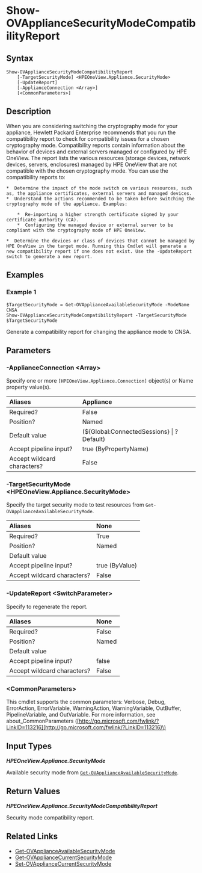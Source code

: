 ﻿---
description: Generate or show security mode compatability report. 
---

# Show-OVApplianceSecurityModeCompatibilityReport

## Syntax

```text
Show-OVApplianceSecurityModeCompatibilityReport
    [-TargetSecurityMode] <HPEOneView.Appliance.SecurityMode>
    [-UpdateReport]
    [-ApplianceConnection <Array>]
    [<CommonParameters>]
```

## Description

When you are considering switching the cryptography mode for your appliance, Hewlett Packard Enterprise recommends that you run the compatibility report to check for compatibility issues for a chosen cryptography mode. Compatibility reports contain information about the behavior of devices and external servers managed or configured by HPE OneView. The report lists the various resources (storage devices, network devices, servers, enclosures) managed by HPE OneView that are not compatible with the chosen cryptography mode. You can use the compatibility reports to:

    *  Determine the impact of the mode switch on various resources, such as, the appliance certificates, external servers and managed devices. 
    *  Understand the actions recommended to be taken before switching the cryptography mode of the appliance. Examples: 

        *  Re-importing a higher strength certificate signed by your certificate authority (CA).
        *  Configuring the managed device or external server to be compliant with the cryptography mode of HPE OneView.

    *  Determine the devices or class of devices that cannot be managed by HPE OneView in the target mode. Running this Cmdlet will generate a new compatibility report if one does not exist. Use the -UpdateReport switch to generate a new report. 

## Examples

###  Example 1 

```text
$TargetSecurityMode = Get-OVApplianceAvailableSecurityMode -ModeName CNSA
Show-OVApplianceSecurityModeCompatibilityReport -TargetSecurityMode $TargetSecurityMode
```

Generate a compatibility report for changing the appliance mode to CNSA.

## Parameters

### -ApplianceConnection &lt;Array&gt;

Specify one or more `[HPEOneView.Appliance.Connection]` object(s) or Name property value(s).

| Aliases | Appliance |
| :--- | :--- |
| Required? | False |
| Position? | Named |
| Default value | (${Global:ConnectedSessions} &vert; ? Default) |
| Accept pipeline input? | true (ByPropertyName) |
| Accept wildcard characters? | False |

### -TargetSecurityMode &lt;HPEOneView.Appliance.SecurityMode&gt;

Specify the target security mode to test resources from `Get-OVApplianceAvailableSecurityMode`.

| Aliases | None |
| :--- | :--- |
| Required? | True |
| Position? | Named |
| Default value |  |
| Accept pipeline input? | true (ByValue) |
| Accept wildcard characters? | False |

### -UpdateReport &lt;SwitchParameter&gt;

Specify to regenerate the report.

| Aliases | None |
| :--- | :--- |
| Required? | False |
| Position? | Named |
| Default value |  |
| Accept pipeline input? | false |
| Accept wildcard characters? | False |

### &lt;CommonParameters&gt;

This cmdlet supports the common parameters: Verbose, Debug, ErrorAction, ErrorVariable, WarningAction, WarningVariable, OutBuffer, PipelineVariable, and OutVariable. For more information, see about\_CommonParameters \([http://go.microsoft.com/fwlink/?LinkID=113216](http://go.microsoft.com/fwlink/?LinkID=113216)\)

## Input Types

_**HPEOneView.Appliance.SecurityMode**_

Available security mode from [`Get-OVApplianceAvailableSecurityMode`](get-ovapplianceavailablesecuritymode.md).

## Return Values

_**HPEOneView.Appliance.SecurityModeCompatibilityReport**_

Security mode compatibility report.

## Related Links

* [Get-OVApplianceAvailableSecurityMode](get-ovapplianceavailablesecuritymode.md)
* [Get-OVApplianceCurrentSecurityMode](get-ovappliancecurrentsecuritymode.md)
* [Set-OVApplianceCurrentSecurityMode](set-ovappliancecurrentsecuritymode.md)
